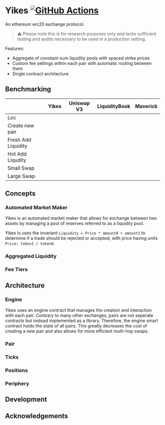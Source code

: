 # Yikes [![GitHub Actions][gha-badge]][gha]

[gha]: https://github.com/kyscott18/ilrta/actions
[gha-badge]: https://github.com/kyscott18/ilrta/actions/workflows/main.yml/badge.svg

An ethereum erc20 exchange protocol.

> ⚠️ Please note this is for research purposes only and lacks sufficient testing and audits necessary to be used in a production setting.

Features:

- Aggregate of constant-sum liquidity pools with spaced strike prices
- Custom fee settings within each pair with automatic routing between them
- Single contract architecture

## Benchmarking

|                   |Yikes   |Uniswap V3|LiquidityBook|Maverick|
|-------------------|--------|----------|-------------|--------|
|Loc                |        |          |             |        |
|Create new pair    |        |          |             |        |
|Fresh Add Liquidity|        |          |             |        |
|Hot Add Liqudity   |        |          |             |        |
|Small Swap         |        |          |             |        |
|Large Swap         |        |          |             |        |

## Concepts

### Automated Market Maker

Yikes is an automated market maker that allows for exchange between two assets by managing a pool of reserves referred to as a liquidity pool.

Yikes is uses the invariant `Liquidity = Price * amount0 + amount1` to determine if a trade should be rejected or accepted, with price having units `Price: token1 / token0`.

### Aggregated Liquidity

### Fee Tiers

## Architecture

### Engine

Yikes uses an engine contract that manages the creation and interaction with each pair. Contrary to many other exchanges, pairs are not seperate contracts but instead implemented as a library. Therefore, the engine smart contract holds the state of all pairs. This greatly decreases the cost of creating a new pair and also allows for more efficient multi-hop swaps.

### Pair

### Ticks

### Positions

### Periphery

## Development

## Acknowledgements
